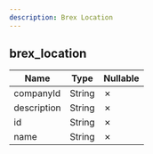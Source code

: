 ```yaml
---
description: Brex Location
---
```

brex_location
-------------

| **Name**    | **Type** | **Nullable** |
| ----------- | -------- | ------------ |
| companyId   | String   | &cross;      |
| description | String   | &cross;      |
| id          | String   | &cross;      |
| name        | String   | &cross;      |
